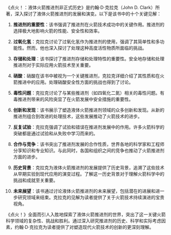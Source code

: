 《点火！：液体火箭推进剂非正式历史》是约翰·D·克拉克（John D. Clark）所著，深入探讨了液体火箭推进剂的发展和演变。以下是该书中的十个关键见解：

1. **推进剂的重要性**：该书强调了推进剂在火箭技术成功中的关键作用。推进剂的选择极大地影响火箭的性能、安全性和效率。

2. **过氧化氢**：克拉克讨论了过氧化氢作为推进剂的使用，强调了其简单性和多功能性。然而，他也深入探讨了处理这种高度活性物质所面临的挑战。

3. **存储和处理**：该书探讨了推进剂存储和处理特性的重要性。安全地存储和处理推进剂对于实际应用火箭技术至关重要。

4. **硝酸**：硝酸在该书中被视为一个关键推进剂，克拉克详细介绍了其性质和在火箭推进中的应用。处理硝酸安全性方面的挑战也得到了讨论。

5. **毒性问题**：克拉克讨论了与某些推进剂（如四氧化二氮）相关的毒性问题。有毒推进剂带来的风险突显了在火箭发展中安全措施的重要性。

6. **创新和发现**：该书展示了塑造液体火箭推进剂领域的众多创新和发现。从新的推进剂组合到改进的处理技术，这些发展推动了火箭技术的进步。

7. **反复试验**：克拉克强调了试验和错误在推进剂发展中的作用。许多火箭科学的突破都是通过试验和从失败中学习而来的。

8. **合作与竞争**：该书突出了推进剂发展的合作性质，世界各地的科学家和工程师分享知识和专业知识。与此同时，各国和组织之间的竞争也推动了火箭推进剂方面的进步。

9. **历史背景**：克拉克为液体火箭推进剂的发展提供了历史背景，追溯了这些技术从早期实验到现代应用的演变过程。了解这一历史背景对于理解火箭科学中的挑战和成就至关重要。

10. **未来展望**：该书通过讨论液体火箭推进剂的未来展望，包括潜在的进展和进一步研究领域来结束。克拉克的见解为读者提供了关于火箭技术持续演进的宝贵视角。

《点火！》全面而引人入胜地探索了液体火箭推进剂的世界，突出了这一关键火箭科学领域的复杂性、挑战和胜利。通过深入研究推进剂的历史、科学和实际考虑因素，约翰·D·克拉克为读者提供了对塑造现代火箭技术的创新的更深刻理解。